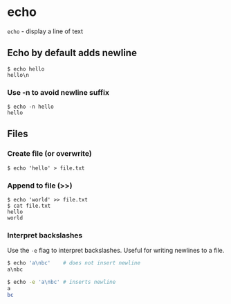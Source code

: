 # echo

`echo` - display a line of text

## Echo by default adds newline
```
$ echo hello
hello\n
```

### Use -n to avoid newline suffix
```
$ echo -n hello
hello
```

## Files
### Create file (or overwrite)
```
$ echo 'hello' > file.txt
```

### Append to file (>>)
```
$ echo 'world' >> file.txt
$ cat file.txt
hello
world
```

### Interpret backslashes
Use the `-e` flag to interpret backslashes. Useful for writing newlines to a file.

```bash
$ echo 'a\nbc'    # does not insert newline
a\nbc

$ echo -e 'a\nbc' # inserts newline
a
bc
```
